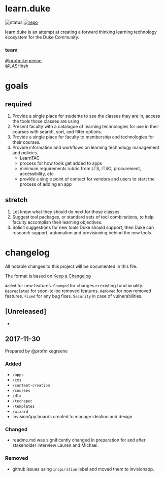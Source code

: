 # learn.duke

![status](https://img.shields.io/badge/status-good-brightgreen.svg)
[![repo](https://img.shields.io/badge/repo-github.io-orange.svg)](https://dukelearninginnovation.github.io/learn.duke/)


learn.duke is an attempt at creating a forward thinking learning technology ecosystem for the Duke Community.

### team
[@profmikegreene](https://github.com/profmikegreene)  
[@LASHirsh](https://github.com/LASHirsh)

# goals
## required
1. Provide a single place for students to see the classes they are in, access the tools those classes are using
1. Present faculty with a catalogue of learning technologies for use in their courses with search, sort, and filter options.
1. Provide a single place for faculty to membership and technologies for their courses.
1. Provide information and workflows on learning technology management and policies. 
	* LearnTAC
	* process for how tools get added to apps
	* minimum requirements rubric from LTS, ITSO, procurement, accessibility, etc
	* provide a single point of contact for vendors and users to start the process of adding an app

## stretch
1. Let know what they should do next for those classes.
1. Suggest tool packages, or standard sets of tool combinations, to help faculty accomplish their learning objectives.
1. Solicit suggestions for new tools Duke should support, then Duke can research support, automation and provisioning behind the new tools. 

# changelog 
All notable changes to this project will be documented in this file.

The format is based on [Keep a Changelog](http://keepachangelog.com/en/1.0.0/)

`Added` for new features.
`Changed` for changes in existing functionality.
`Depreciated` for soon-to-be removed features.
`Removed` for now removed features.
`Fixed` for any bug fixes.
`Security` in case of vulnerabilities.

## [Unreleased]
* 

## 2017-11-30 
Prepared by @profmikegreene

### Added
* `/apps`
* `/cms`
* `/content-creation`
* `/courses`
* `/dlx`
* `/techspec`
* `/templates`
* `/wizard`
* InvisionApp boards created to manage ideation and design

### Changed
* readme.md was significantly changed in preparation for and after stakeholder interview Lauren and Michael.

### Removed
* github issues using `inspiration` label and moved them to invisionapp.




